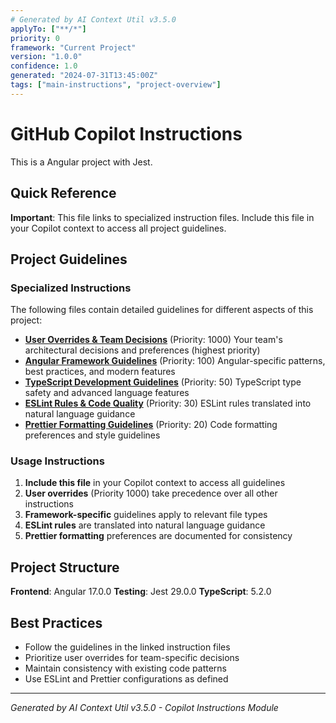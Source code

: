 ```yaml
---
# Generated by AI Context Util v3.5.0
applyTo: ["**/*"]
priority: 0
framework: "Current Project"
version: "1.0.0"
confidence: 1.0
generated: "2024-07-31T13:45:00Z"
tags: ["main-instructions", "project-overview"]
---
```


# GitHub Copilot Instructions

This is a Angular project with Jest.

## Quick Reference

**Important**: This file links to specialized instruction files. Include this file in your Copilot context to access all project guidelines.

## Project Guidelines

### Specialized Instructions

The following files contain detailed guidelines for different aspects of this project:

- **[User Overrides & Team Decisions](./instructions/user-overrides.instructions.md)** (Priority: 1000)
  Your team's architectural decisions and preferences (highest priority)
- **[Angular Framework Guidelines](./instructions/angular.instructions.md)** (Priority: 100)
  Angular-specific patterns, best practices, and modern features
- **[TypeScript Development Guidelines](./instructions/typescript.instructions.md)** (Priority: 50)
  TypeScript type safety and advanced language features
- **[ESLint Rules & Code Quality](./instructions/eslint-rules.instructions.md)** (Priority: 30)
  ESLint rules translated into natural language guidance
- **[Prettier Formatting Guidelines](./instructions/prettier-formatting.instructions.md)** (Priority: 20)
  Code formatting preferences and style guidelines

### Usage Instructions

1. **Include this file** in your Copilot context to access all guidelines
2. **User overrides** (Priority 1000) take precedence over all other instructions
3. **Framework-specific** guidelines apply to relevant file types
4. **ESLint rules** are translated into natural language guidance
5. **Prettier formatting** preferences are documented for consistency

## Project Structure

**Frontend**: Angular 17.0.0
**Testing**: Jest 29.0.0
**TypeScript**: 5.2.0

## Best Practices

- Follow the guidelines in the linked instruction files
- Prioritize user overrides for team-specific decisions
- Maintain consistency with existing code patterns
- Use ESLint and Prettier configurations as defined

---

*Generated by AI Context Util v3.5.0 - Copilot Instructions Module*